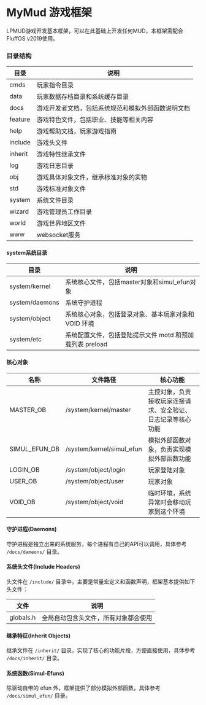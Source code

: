 # MyMud 游戏框架

LPMUD游戏开发基本框架，可以在此基础上开发任何MUD，本框架需配合 FluffOS v2019使用。

### 目录结构

目录|说明
-|-
cmds|玩家指令目录
data|玩家数据存档目录和系统缓存目录
docs|游戏开发者文档，包括系统规范和模拟外部函数说明文档
feature|游戏特色文件，包括职业、技能等相关内容
help|游戏帮助文档，玩家游戏指南
include|游戏头文件
inherit|游戏特性继承文件
log|游戏日志目录
obj|游戏具体对象文件，继承标准对象的实物
std|游戏标准对象文件
system|系统文件目录
wizard|游戏管理员工作目录
world|游戏世界地区文件
www|websocket服务

#### system系统目录

目录|说明
-|-
system/kernel|系统核心文件，包括master对象和simul_efun对象
system/daemons|系统守护进程
system/object|系统核心对象，包括登录对象、基本玩家对象和 VOID 环境
system/etc|系统配置文件，包括登陆提示文件 motd 和预加载列表 preload

#### 核心对象

名称|文件路径|核心功能
-|-|-
MASTER_OB|/system/kernel/master|主控对象，负责接收玩家连接请求、安全验证、日志记录等核心功能
SIMUL_EFUN_OB|/system/kernel/simul_efun|模拟外部函数对象，负责实现模拟外部函数功能
LOGIN_OB|/system/object/login|玩家登陆对象
USER_OB|/system/object/user|玩家对象
VOID_OB|/system/object/void|临时环境，系统异常时会移动玩家到这个环境

#### 守护进程(Daemons)

守护进程是独立出来的系统服务，每个进程有自己的API可以调用，具体参考 `/docs/dameons/` 目录。

#### 系统头文件(Include Headers)

头文件在 `/include/` 目录中，主要是常量宏定义和函数声明，框架基本提供如下头文件：

文件|说明
-|-
globals.h|全局自动包含头文件，所有对象都会使用

#### 继承特征(Inherit Objects)

继承文件在 `/inherit/` 目录，实现了核心的功能片段，方便直接使用，具体参考 `/docs/inherit/` 目录。

#### 系统函数(Simul-Efuns)

除驱动自带的 efun 外，框架提供了部分模拟外部函数，具体参考 `/docs/simul_efun/` 目录。
